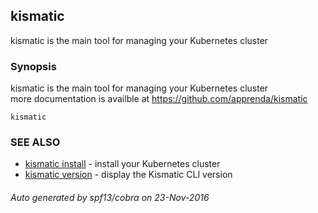 ## kismatic

kismatic is the main tool for managing your Kubernetes cluster

### Synopsis


kismatic is the main tool for managing your Kubernetes cluster  
more documentation is availble at https://github.com/apprenda/kismatic

```
kismatic
```

### SEE ALSO
* [kismatic install](kismatic_install.md)	 - install your Kubernetes cluster
* [kismatic version](kismatic_version.md)	 - display the Kismatic CLI version

###### Auto generated by spf13/cobra on 23-Nov-2016
